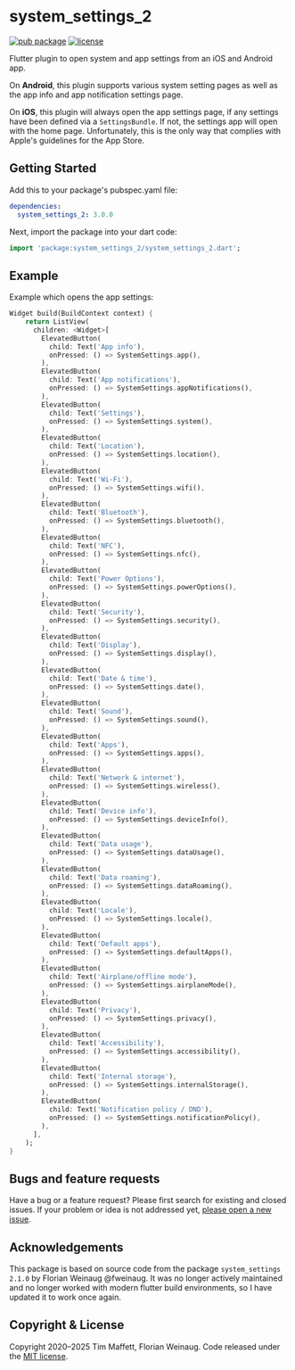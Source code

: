 # system_settings_2

[![pub package](https://img.shields.io/pub/v/system_settings_2.svg)](https://pub.dev/packages/system_settings_2)
[![license](https://img.shields.io/badge/license-MIT-green)](https://github.com/timmaffett/system_settings_2/blob/master/LICENSE)

Flutter plugin to open system and app settings from an iOS and Android app.

On **Android**, this plugin supports various system setting pages as well as the app info and app notification settings page.

On **iOS**, this plugin will always open the app settings page, if any settings have been defined via a `SettingsBundle`.
If not, the settings app will open with the home page. Unfortunately, this is the only way that complies with Apple's guidelines for the App Store.

## Getting Started

Add this to your package's pubspec.yaml file:

```yaml
dependencies:
  system_settings_2: 3.0.0
```

Next, import the package into your dart code:

```dart
import 'package:system_settings_2/system_settings_2.dart';
```

## Example

Example which opens the app settings:

```dart
Widget build(BuildContext context) {
    return ListView(
      children: <Widget>[
        ElevatedButton(
          child: Text('App info'),
          onPressed: () => SystemSettings.app(),
        ),
        ElevatedButton(
          child: Text('App notifications'),
          onPressed: () => SystemSettings.appNotifications(),
        ),
        ElevatedButton(
          child: Text('Settings'),
          onPressed: () => SystemSettings.system(),
        ),
        ElevatedButton(
          child: Text('Location'),
          onPressed: () => SystemSettings.location(),
        ),
        ElevatedButton(
          child: Text('Wi-Fi'),
          onPressed: () => SystemSettings.wifi(),
        ),
        ElevatedButton(
          child: Text('Bluetooth'),
          onPressed: () => SystemSettings.bluetooth(),
        ),
        ElevatedButton(
          child: Text('NFC'),
          onPressed: () => SystemSettings.nfc(),
        ),
        ElevatedButton(
          child: Text('Power Options'),
          onPressed: () => SystemSettings.powerOptions(),
        ),
        ElevatedButton(
          child: Text('Security'),
          onPressed: () => SystemSettings.security(),
        ),
        ElevatedButton(
          child: Text('Display'),
          onPressed: () => SystemSettings.display(),
        ),
        ElevatedButton(
          child: Text('Date & time'),
          onPressed: () => SystemSettings.date(),
        ),
        ElevatedButton(
          child: Text('Sound'),
          onPressed: () => SystemSettings.sound(),
        ),
        ElevatedButton(
          child: Text('Apps'),
          onPressed: () => SystemSettings.apps(),
        ),
        ElevatedButton(
          child: Text('Network & internet'),
          onPressed: () => SystemSettings.wireless(),
        ),
        ElevatedButton(
          child: Text('Device info'),
          onPressed: () => SystemSettings.deviceInfo(),
        ),
        ElevatedButton(
          child: Text('Data usage'),
          onPressed: () => SystemSettings.dataUsage(),
        ),
        ElevatedButton(
          child: Text('Data roaming'),
          onPressed: () => SystemSettings.dataRoaming(),
        ),
        ElevatedButton(
          child: Text('Locale'),
          onPressed: () => SystemSettings.locale(),
        ),
        ElevatedButton(
          child: Text('Default apps'),
          onPressed: () => SystemSettings.defaultApps(),
        ),
        ElevatedButton(
          child: Text('Airplane/offline mode'),
          onPressed: () => SystemSettings.airplaneMode(),
        ),
        ElevatedButton(
          child: Text('Privacy'),
          onPressed: () => SystemSettings.privacy(),
        ),
        ElevatedButton(
          child: Text('Accessibility'),
          onPressed: () => SystemSettings.accessibility(),
        ),
        ElevatedButton(
          child: Text('Internal storage'),
          onPressed: () => SystemSettings.internalStorage(),
        ),
        ElevatedButton(
          child: Text('Notification policy / DND'),
          onPressed: () => SystemSettings.notificationPolicy(),
        ),
      ],
    );
}
```

## Bugs and feature requests

Have a bug or a feature request? Please first search for existing and closed issues.
If your problem or idea is not addressed yet, [please open a new issue](https://github.com/timmaffett/system_settings_2/issues/new).

## Acknowledgements

This package is based on source code from the package `system_settings 2.1.0` by Florian Weinaug @fweinaug.  It was no longer actively maintained and no longer worked with modern flutter build environments, so I have updated it to work once again.

## Copyright & License

Copyright 2020–2025 Tim Maffett, Florian Weinaug.
Code released under the [MIT license](https://github.com/timmaffett/system_settings_2/blob/master/LICENSE).
